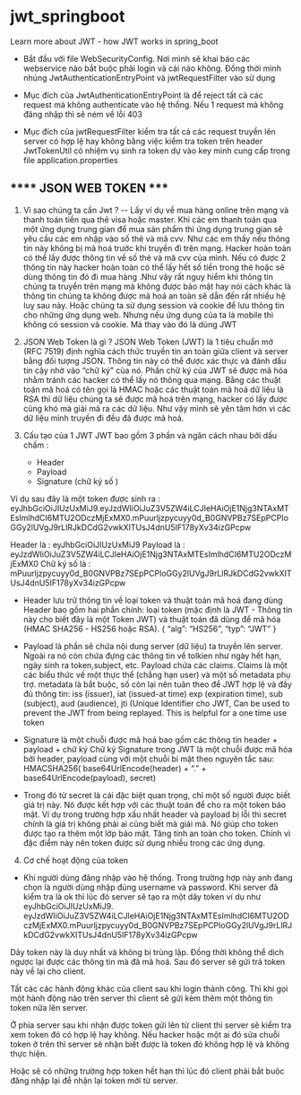 # jwt_springboot

Learn more about JWT - how JWT works in spring_boot

+ Bắt đầu với file WebSecurityConfig. Nơi mình sẽ khai báo các webservice nào bắt buộc phải login và cái nào không. Đồng thời
mình nhúng JwtAuthenticationEntryPoint và jwtRequestFilter vào sử dụng

+ Mục đích của JwtAuthenticationEntryPoint là để reject tất cả các request mà không authenticate vào hệ thống. Nếu 1 request mà không đăng nhập thì sẽ ném về lỗi 403

+ Mục đích của jwtRequestFilter kiểm tra tất cả các request truyền lên server có hợp lệ hay không bằng việc kiểm tra token trên header
JwtTokenUtil có nhiệm vụ sinh ra token dự vào key mình cung cấp trong file application.properties


## **** JSON WEB TOKEN *** 
1. Vì sao chúng ta cần Jwt ?
-- Lấy ví dụ về mua hàng online trên mạng và thanh toán tiền qua thẻ visa hoặc master. Khi các em thanh toán qua một ứng dụng trung gian để mua sản phẩm thì ứng dụng trung gian sẽ yêu cầu các em nhập vào số thẻ và mã cvv. Như các em thấy nếu thông tin này không bị mã hoá trước khi truyền đi trên mạng. Hacker hoàn toàn có thể lấy được thông tin về số thẻ và mã cvv của mình. Nếu có được 2 thông tin này hacker hoàn toàn có thể lấy hết số tiền trong thẻ hoặc sẽ dùng thông tin đó đi mua hàng .Như vậy rất nguy hiểm khi thông tin chúng ta truyền trên mạng mà không được bảo mật hay nói cách khác là thông tin chúng ta không được mã hoá an toàn sẽ dẫn đến rất nhiều hệ luỵ sau này.
Hoặc chúng ta sử dụng session và cookie để lưu thông tin cho những ứng dụng web. Nhưng nếu ứng dụng của ta là mobile thì không có session và cookie. Mà thay vào đó là dùng JWT

2. JSON Web Token là gì ?
JSON Web Token (JWT) là 1 tiêu chuẩn mở (RFC 7519) định nghĩa cách thức truyền tin an toàn giữa client và server bằng đối tượng JSON. Thông tin này có thể được xác thực và đánh dấu tin cậy nhờ vào “chữ ký” của nó. Phần chữ ký của JWT sẽ được mã hóa nhằm tránh các hacker có thể lấy nó thông qua mạng. Bằng các thuật toán mã hoá có tên gọi là HMAC hoặc các thuật toán mã hoá dữ liệu là RSA thì dữ liệu chúng ta sẽ được mã hoá trên mạng, hacker có lấy được cũng khó mà giải mã ra các dữ liệu. Như vậy mình sẽ yên tâm hơn vì các dữ liệu mình truyền đi đều đã được mã hoá.

3. Cấu tạo của 1 JWT
JWT bao gồm 3 phần và ngăn cách nhau bởi dấu chấm :
   - Header
   - Payload
   - Signature (chữ ký số )

Ví dụ sau đây là một token được sinh ra :
    eyJhbGciOiJIUzUxMiJ9.eyJzdWIiOiJuZ3V5ZW4iLCJleHAiOjE1Njg3NTAxMTEsImlhdCI6MTU2ODczMjExMX0.mPuurljzpycuyy0d_B0GNVPBz7SEpPCPIoGGy2lUVgJ9rLlRJkDCdG2vwkXITUsJ4dnU5IF178yXv34izGPcpw

Header là    : eyJhbGciOiJIUzUxMiJ9
Payload là   : eyJzdWIiOiJuZ3V5ZW4iLCJleHAiOjE1Njg3NTAxMTEsImlhdCI6MTU2ODczMjExMX0
Chữ ký số là : mPuurljzpycuyy0d_B0GNVPBz7SEpPCPIoGGy2lUVgJ9rLlRJkDCdG2vwkXITUsJ4dnU5IF178yXv34izGPcpw

 - Header lưu trữ thông tin về loại token và thuật toán mã hoá đang dùng Header bao gồm hai phần chính: loại token (mặc định là JWT - Thông tin này cho biết đây là một Token JWT) và thuật toán đã dùng để mã hóa (HMAC SHA256 - HS256 hoặc RSA). { “alg”: “HS256”, “typ”: “JWT” }

 - Payload là phần sẽ chứa nội dung server (dữ liệu) ta truyền lên server. Ngoài ra nó còn chứa đựng các thông tin về tolkien như ngày hết hạn, ngày sinh ra token,subject, etc.
Payload chứa các claims. Claims là một các biểu thức về một thực thể (chẳng hạn user) và một số metadata phụ trợ. metadata là bắt buộc, số còn lại nên tuân theo để JWT hợp lệ và đầy đủ thông tin: iss (issuer), iat (issued-at time) exp (expiration time), sub (subject), aud (audience), jti (Unique Identifier cho JWT, Can be used to prevent the JWT from being replayed. This is helpful for a one time use token

 - Signature là một chuỗi được mã hoá bao gồm các thông tin header + payload + chữ ký Chữ ký Signature trong JWT là một chuỗi được mã hóa bởi header, payload cùng với một chuỗi bí mật theo nguyên tắc sau:
HMACSHA256( base64UrlEncode(header) + “.” + base64UrlEncode(payload), secret)

 - Trong đó từ secret là cái đặc biệt quan trọng, chỉ một số người được biết giá trị này. Nó được kết hợp với các thuật toán để cho ra một token bảo mật. Ví dụ trong trường hợp xấu nhất header và payload bị lỗi thì secret chính là giá trị không phải ai cũng biết mà giải mã. Nó giúp cho token được tạo ra thêm một lớp bảo mật. Tăng tính an toàn cho token. Chính vì đặc điểm này nên token được sử dụng nhiều trong các ứng dụng.

4. Cơ chế hoạt động của token

 - Khi người dùng đăng nhập vào hệ thống. Trong trường hợp này anh đang chọn là người dùng nhập đúng username và password. Khi server đã kiểm tra là ok thì lúc đó server sẽ tạo ra một dãy token ví dụ như eyJhbGciOiJIUzUxMiJ9.  eyJzdWIiOiJuZ3V5ZW4iLCJleHAiOjE1Njg3NTAxMTEsImlhdCI6MTU2ODczMjExMX0.mPuurljzpycuyy0d_B0GNVPBz7SEpPCPIoGGy2lUVgJ9rLlRJkDCdG2vwkXITUsJ4dnU5IF178yXv34izGPcpw

Dãy token này là duy nhất và không bị trùng lặp. Đồng thời không thể dịch ngược lại được các thông tin mà đã mã hoá. Sau đó server sẽ gửi trả token này về lại cho client.

Tất các các hành động khác của client sau khi login thành công. Thì khi gọi một hành động nào trên server thì client sẽ gửi kèm thêm một thông tin token nữa lên server.

Ở phía server sau khi nhận được token gửi lên từ client thì server sẽ kiểm tra xem token đó có hợp lệ hay không. Nếu hacker hoặc một ai đó sửa chuỗi token ở trên thì server sẽ nhận biết được là token đó không hợp lệ và không thực hiện.

Hoặc sẽ có những trường hợp token hết hạn thì lúc đó client phải bắt buộc đăng nhập lại để nhận lại token mới từ server.
